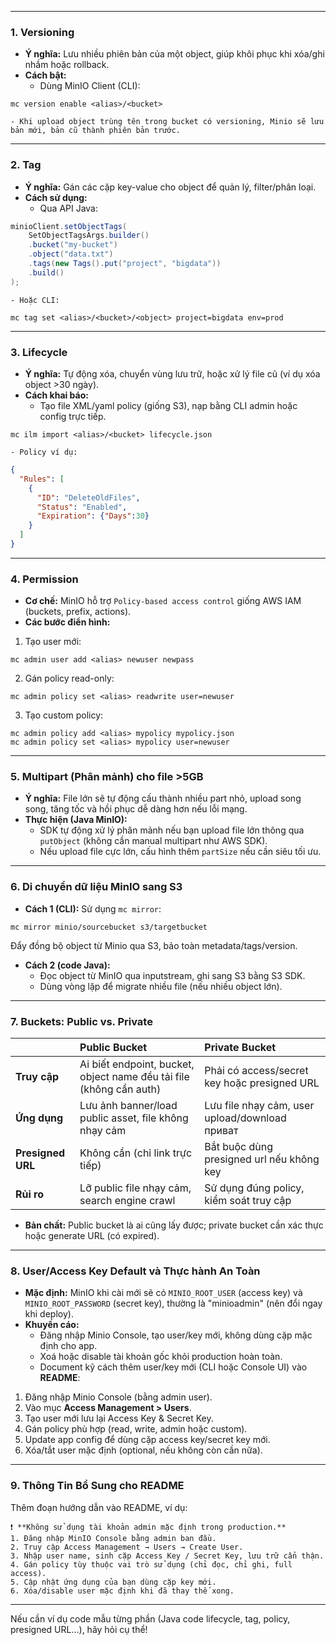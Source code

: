 ***

### 1. **Versioning**

- **Ý nghĩa:** Lưu nhiều phiên bản của một object, giúp khôi phục khi xóa/ghi nhầm hoặc rollback.
- **Cách bật:**
    - Dùng MinIO Client (CLI):

```shell
mc version enable <alias>/<bucket>
```

    - Khi upload object trùng tên trong bucket có versioning, Minio sẽ lưu bản mới, bản cũ thành phiên bản trước.

***

### 2. **Tag**

- **Ý nghĩa:** Gán các cặp key-value cho object để quản lý, filter/phân loại.
- **Cách sử dụng:**
    - Qua API Java:

```java
minioClient.setObjectTags(
    SetObjectTagsArgs.builder()
    .bucket("my-bucket")
    .object("data.txt")
    .tags(new Tags().put("project", "bigdata"))
    .build()
);
```

    - Hoặc CLI:

```shell
mc tag set <alias>/<bucket>/<object> project=bigdata env=prod
```


***

### 3. **Lifecycle**

- **Ý nghĩa:** Tự động xóa, chuyển vùng lưu trữ, hoặc xử lý file cũ (ví dụ xóa object >30 ngày).
- **Cách khai báo:**
    - Tạo file XML/yaml policy (giống S3), nạp bằng CLI admin hoặc config trực tiếp.

```shell
mc ilm import <alias>/<bucket> lifecycle.json
```

    - Policy ví dụ:

```json
{
  "Rules": [
    {
      "ID": "DeleteOldFiles",
      "Status": "Enabled",
      "Expiration": {"Days":30}
    }
  ]
}
```


***

### 4. **Permission**

- **Cơ chế:** MinIO hỗ trợ `Policy-based access control` giống AWS IAM (buckets, prefix, actions).
- **Các bước điển hình:**

1. Tạo user mới:

```shell
mc admin user add <alias> newuser newpass
```

2. Gán policy read-only:

```shell
mc admin policy set <alias> readwrite user=newuser
```

3. Tạo custom policy:

```shell
mc admin policy add <alias> mypolicy mypolicy.json
mc admin policy set <alias> mypolicy user=newuser
```


***

### 5. **Multipart (Phân mảnh) cho file >5GB**

- **Ý nghĩa:** File lớn sẽ tự động cấu thành nhiều part nhỏ, upload song song, tăng tốc và hồi phục dễ dàng hơn nếu lỗi mạng.
- **Thực hiện (Java MinIO):**
    - SDK tự động xử lý phân mảnh nếu bạn upload file lớn thông qua `putObject` (không cần manual multipart như AWS SDK).
    - Nếu upload file cực lớn, cấu hình thêm `partSize` nếu cần siêu tối ưu.

***

### 6. **Di chuyển dữ liệu MinIO sang S3**

- **Cách 1 (CLI):**
  Sử dụng `mc mirror`:

```shell
mc mirror minio/sourcebucket s3/targetbucket
```

Đẩy đồng bộ object từ Minio qua S3, bảo toàn metadata/tags/version.
- **Cách 2 (code Java):**
    - Đọc object từ MinIO qua inputstream, ghi sang S3 bằng S3 SDK.
    - Dùng vòng lặp để migrate nhiều file (nếu nhiều object lớn).

***

### 7. **Buckets: Public vs. Private**

|  | Public Bucket | Private Bucket |
| :-- | :-- | :-- |
| **Truy cập** | Ai biết endpoint, bucket, object name đều tải file (không cần auth) | Phải có access/secret key hoặc presigned URL |
| **Ứng dụng** | Lưu ảnh banner/load public asset, file không nhạy cảm | Lưu file nhạy cảm, user upload/download приват |
| **Presigned URL** | Không cần (chỉ link trực tiếp) | Bắt buộc dùng presigned url nếu không key |
| **Rủi ro** | Lỡ public file nhạy cảm, search engine crawl | Sử dụng đúng policy, kiểm soát truy cập |

- **Bản chất:** Public bucket là ai cũng lấy được; private bucket cần xác thực hoặc generate URL (có expired).

***

### 8. **User/Access Key Default và Thực hành An Toàn**

- **Mặc định:** MinIO khi cài mới sẽ có `MINIO_ROOT_USER` (access key) và `MINIO_ROOT_PASSWORD` (secret key), thường là "minioadmin" (nên đổi ngay khi deploy).
- **Khuyến cáo:**
    - Đăng nhập Minio Console, tạo user/key mới, không dùng cặp mặc định cho app.
    - Xoá hoặc disable tài khoản gốc khỏi production hoàn toàn.
    - Document kỹ cách thêm user/key mới (CLI hoặc Console UI) vào **README**:

1. Đăng nhập Minio Console (bằng admin user).
2. Vào mục **Access Management > Users**.
3. Tạo user mới lưu lại Access Key \& Secret Key.
4. Gán policy phù hợp (read, write, admin hoặc custom).
5. Update app config để dùng cặp access key/secret key mới.
6. Xóa/tắt user mặc định (optional, nếu không còn cần nữa).

***

### 9. **Thông Tin Bổ Sung cho README**

Thêm đoạn hướng dẫn vào README, ví dụ:

```
❗ **Không sử dụng tài khoản admin mặc định trong production.**
1. Đăng nhập MinIO Console bằng admin ban đầu.
2. Truy cập Access Management → Users → Create User.
3. Nhập user name, sinh cặp Access Key / Secret Key, lưu trữ cẩn thận.
4. Gán policy tùy thuộc vai trò sử dụng (chỉ đọc, chỉ ghi, full access).
5. Cập nhật ứng dụng của bạn dùng cặp key mới.
6. Xóa/disable user mặc định khi đã thay thế xong.
```


***

Nếu cần ví dụ code mẫu từng phần (Java code lifecycle, tag, policy, presigned URL...), hãy hỏi cụ thể!

